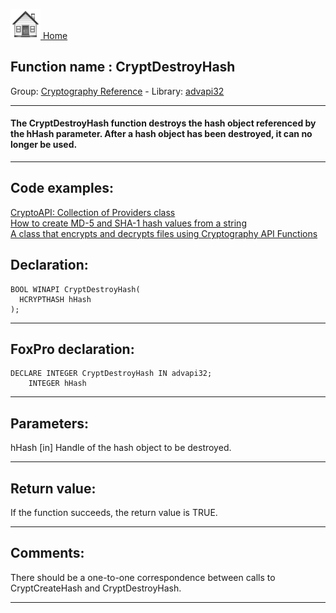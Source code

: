 [<img src="../../images/home.png"> Home ](https://github.com/VFPX/Win32API)  

## Function name : CryptDestroyHash
Group: [Cryptography Reference](../../functions_group.md#Cryptography_Reference)  -  Library: [advapi32](../../../libraries.md#advapi32)  
***  


#### The CryptDestroyHash function destroys the hash object referenced by the hHash parameter. After a hash object has been destroyed, it can no longer be used.
***  


## Code examples:
[CryptoAPI: Collection of Providers class](../../samples/sample_463.md)  
[How to create MD-5 and SHA-1 hash values from a string](../../samples/sample_483.md)  
[A class that encrypts and decrypts files using Cryptography API Functions](../../samples/sample_511.md)  

## Declaration:
```foxpro  
BOOL WINAPI CryptDestroyHash(
  HCRYPTHASH hHash
);  
```  
***  


## FoxPro declaration:
```foxpro  
DECLARE INTEGER CryptDestroyHash IN advapi32;
	INTEGER hHash  
```  
***  


## Parameters:
hHash 
[in] Handle of the hash object to be destroyed.  
***  


## Return value:
If the function succeeds, the return value is TRUE.  
***  


## Comments:
There should be a one-to-one correspondence between calls to CryptCreateHash and CryptDestroyHash.  
  
***  

